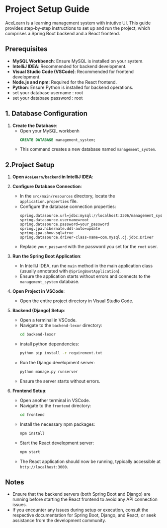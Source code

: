 # Project Setup Guide

AceLearn is a learning management system with intutive UI.
This guide provides step-by-step instructions to set up and run the project, which comprises a Spring Boot backend and a React frontend.

## Prerequisites

- **MySQL Workbench**: Ensure MySQL is installed on your system.
- **IntelliJ IDEA**: Recommended for backend development.
- **Visual Studio Code (VSCode)**: Recommended for frontend development.
- **Node.js and npm**: Required for the React frontend.
- **Python**: Ensure Python is installed for backend operations.
-  set your database username : root
-  set your database password : root

## 1. Database Configuration

1. **Create the Database**:
   - Open your MySQL workbenh
     ```sql
     CREATE DATABASE management_system;
     ```
   - This command creates a new database named `management_system`.


## 2.Project Setup

1. **Open `AceLearn/backend` in IntelliJ IDEA**:

2. **Configure Database Connection**:
   - In the `src/main/resources` directory, locate the `application.properties` file.
   - Configure the database connection properties:
     ```
     spring.datasource.url=jdbc:mysql://localhost:3306/management_system
     spring.datasource.username=root
     spring.datasource.password=your_password
     spring.jpa.hibernate.ddl-auto=update
     spring.jpa.show-sql=true
     spring.datasource.driver-class-name=com.mysql.cj.jdbc.Driver
     ```
   - Replace `your_password` with the password you set for the `root` user.

3. **Run the Spring Boot Application**:
   - In IntelliJ IDEA, run the `main` method in the main application class (usually annotated with `@SpringBootApplication`).
   - Ensure the application starts without errors and connects to the `management_system` database.

2. **Open Project in VSCode**:
   - Open the entire project directory in Visual Studio Code.

1. **Backend (Django) Setup**:
   - Open a terminal in VSCode.
   - Navigate to the `backend-lexor` directory:
     ```bash
     cd backend-lexor
     ```
   - install python dependencies:
     ```bash
     python pip install -r requirement.txt
     ```
   - Run the Django development server:
     ```bash
     python manage.py runserver
     ```
   - Ensure the server starts without errors.

2. **Frontend Setup**:
   - Open another terminal in VSCode.
   - Navigate to the `frontend` directory:
     ```bash
     cd frontend
     ```
   - Install the necessary npm packages:
     ```bash
     npm install
     ```
   - Start the React development server:
     ```bash
     npm start
     ```
   - The React application should now be running, typically accessible at `http://localhost:3000`.

## Notes

- Ensure that the backend servers (both Spring Boot and Django) are running before starting the React frontend to avoid any API connection issues.
- If you encounter any issues during setup or execution, consult the respective documentation for Spring Boot, Django, and React, or seek assistance from the development community.
